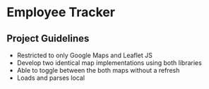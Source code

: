 # Employee Tracker

## Project Guidelines
* Restricted to only Google Maps and Leaflet JS
* Develop two identical map implementations using both libraries
* Able to toggle between the both maps without a refresh
* Loads and parses local 